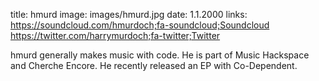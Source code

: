 title: hmurd
image: images/hmurd.jpg
date: 1.1.2000
links: https://soundcloud.com/hmurdoch;fa-soundcloud;Soundcloud
       https://twitter.com/harrymurdoch;fa-twitter;Twitter
       
hmurd generally makes music with code. He is part of Music Hackspace and Cherche Encore. He recently released an EP with Co-Dependent.
